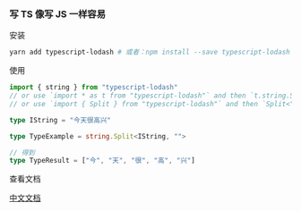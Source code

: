 ### 写 TS 像写 JS 一样容易


安装

```bash
yarn add typescript-lodash # 或者：npm install --save typescript-lodash
```

使用

```ts
import { string } from "typescript-lodash"
// or use `import * as t from "typescript-lodash"` and then `t.string.Split<"">`
// or use `import { Split } from "typescript-lodash"` and then `Split<"">`

type IString = "今天很高兴"

type TypeExample = string.Split<IString, "">

// 得到
type TypeResult = ["今", "天", "很", "高", "兴"]
```

查看文档

[中文文档](https://kawayilinlin.github.io/typescript-lodash/)